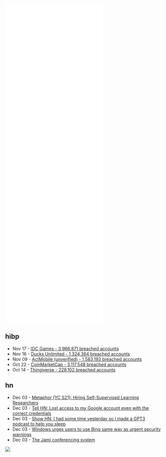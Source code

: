 ![Metrics](https://raw.githubusercontent.com/phixion/phixion/master/metrics.svg)

## hibp

<!--
for https://github.com/phixion/phixion/blob/main/.github/workflows/feeds.yml
-->
<!--START_SECTION:haveibeenpwnd-->
- Nov 17 - [IDC Games - 3,966,871 breached accounts](https://haveibeenpwned.com/PwnedWebsites#IDCGames)
- Nov 16 - [Ducks Unlimited - 1,324,364 breached accounts](https://haveibeenpwned.com/PwnedWebsites#DucksUnlimited)
- Nov 09 - [ActMobile (unverified) - 1,583,193 breached accounts](https://haveibeenpwned.com/PwnedWebsites#ActMobile)
- Oct 22 - [CoinMarketCap - 3,117,548 breached accounts](https://haveibeenpwned.com/PwnedWebsites#CoinMarketCap)
- Oct 14 - [Thingiverse - 228,102 breached accounts](https://haveibeenpwned.com/PwnedWebsites#Thingiverse)
<!--END_SECTION:haveibeenpwnd-->

## hn

<!--
for https://github.com/phixion/phixion/blob/main/.github/workflows/feeds.yml
-->
<!--START_SECTION:hn-->
- Dec 03 - [Metaphor (YC S21): Hiring Self-Supervised Learning Researchers](https://www.ycombinator.com/companies/metaphor/jobs/z9af6mz-research-scientist-or-research-engineer)
- Dec 03 - [Tell HN: Lost access to my Google account even with the correct credentials](https://news.ycombinator.com/item?id=29428922)
- Dec 03 - [Show HN: I had some time yesterday so I made a GPT3 podcast to help you sleep](https://anchor.fm/deepdreams)
- Dec 03 - [Windows urges users to use Bing same way as urgent security warnings](https://twitter.com/GossiTheDog/status/1428457677261246465)
- Dec 03 - [The Jami conferencing system](https://jami.net/the-jami-conferencing-system/)
<!--END_SECTION:hn-->

<!--
for https://yhype.me
-->
![](https://hit.yhype.me/github/profile?user_id=13013670)
